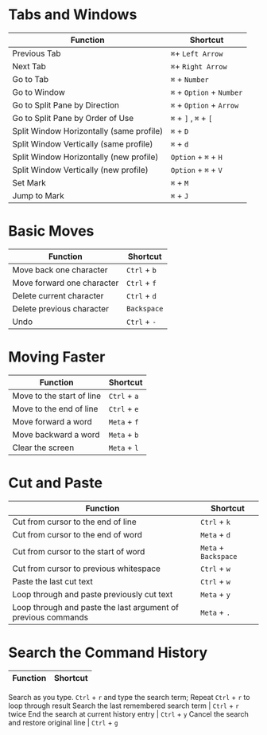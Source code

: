Tabs and Windows
================
**Function** | **Shortcut**
-------- | --------
Previous Tab | `⌘`+ `Left Arrow`
Next Tab | `⌘`+ `Right Arrow`
Go to Tab | `⌘` + `Number`
Go to Window | `⌘` + `Option` + `Number`
Go to Split Pane by Direction | `⌘` + `Option` + `Arrow`
Go to Split Pane by Order of Use | `⌘` + `]` , `⌘` + `[`
Split Window Horizontally (same profile) | `⌘` + `D`
Split Window Vertically (same profile) | `⌘` + `d`
Split Window Horizontally (new profile) | `Option` + `⌘` + `H`
Split Window Vertically (new profile) | `Option` + `⌘` + `V`
Set Mark | `⌘` + `M`
Jump to Mark | `⌘` + `J`

Basic Moves
===========
**Function** | **Shortcut**
-------- | --------
Move back one character | `Ctrl` + `b`
Move forward one character | `Ctrl` + `f`
Delete current character | `Ctrl` + `d`
Delete previous character | `Backspace`
Undo | `Ctrl` + `-`

Moving Faster
=============
**Function** | **Shortcut**
-------- | --------
Move to the start of line | `Ctrl` + `a`
Move to the end of line | `Ctrl` + `e`
Move forward a word | `Meta` + `f`
Move backward a word | `Meta` + `b`
Clear the screen | `Meta` + `l`

Cut and Paste
=============
**Function** | **Shortcut**
-------- | --------
Cut from cursor to the end of line | `Ctrl` + `k`
Cut from cursor to the end of word | `Meta` + `d`
Cut from cursor to the start of word | `Meta` + `Backspace`
Cut from cursor to previous whitespace | `Ctrl` + `w`
Paste the last cut text | `Ctrl` + `w`
Loop through and paste previously cut text | `Meta` + `y`
Loop through and paste the last argument of previous commands | `Meta` + `.`

Search the Command History
==========================
**Function** | **Shortcut**
-------- | --------
Search as you type. `Ctrl` + `r` and type the search term; Repeat `Ctrl` + `r` to loop through result
Search the last remembered search term | `Ctrl` + `r` twice
End the search at current history entry  | `Ctrl` + `y`
Cancel the search and restore original line | `Ctrl` + `g`
